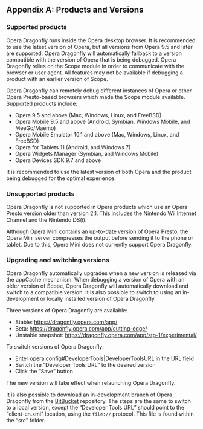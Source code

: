 ## Appendix A: Products and Versions

### Supported products

Opera Dragonfly runs inside the Opera desktop browser. It is recommended to use the latest version of Opera, but all versions from Opera 9.5 and later are supported. Opera Dragonfly will automatically fallback to a version compatible with the version of Opera that is being debugged. Opera Dragonfly relies on the Scope module in order to communicate with the browser or user agent. All features may not be available if debugging a product with an earlier version of Scope.

Opera Dragonfly can remotely debug different instances of Opera or other Opera Presto-based browsers which made the Scope module available. Supported products include:

* Opera 9.5 and above (Mac, Windows, Linux, and FreeBSD)
* Opera Mobile 9.5 and above (Android, Symbian, Windows Mobile, and MeeGo/Maemo)
* Opera Mobile Emulator 10.1 and above (Mac, Windows, Linux, and FreeBSD)
* Opera for Tablets 11 (Android, and Windows 7)
* Opera Widgets Manager (Symbian, and Windows Mobile)
* Opera Devices SDK 9.7 and above

It is recommended to use the latest version of both Opera and the product being debugged for the optimal experience. 

### Unsupported products

Opera Dragonfly is not supported in Opera products which use an Opera Presto version older than version 2.1. This includes the Nintendo Wii Internet Channel and the Nintendo DS(i).

Although Opera Mini contains an up-to-date version of Opera Presto, the Opera Mini server compresses the output before sending it to the phone or tablet. Due to this, Opera Mini does not currently support Opera Dragonfly.

### Upgrading and switching versions

Opera Dragonfly automatically upgrades when a new version is released via the appCache mechanism. When debugging a version of Opera with an older version of Scope, Opera Dragonfly will automatically download and switch to a compatible version. It is also possible to switch to using an in-development or locally installed version of Opera Dragonfly. 

Three versions of Opera Dragonfly are available:

* Stable: https://dragonfly.opera.com/app/
* Beta: https://dragonfly.opera.com/app/cutting-edge/
* Unstable snapshot: https://dragonfly.opera.com/app/stp-1/experimental/

To switch versions of Opera Dragonfly:

* Enter opera:config#DeveloperTools|DeveloperToolsURL in the URL field
* Switch the <q>Developer Tools URL</q> to the desired version
* Click the <q>Save</q> button

The new version will take effect when relaunching Opera Dragonfly.

It is also possible to download an in-development branch of Opera Dragonfly from the  <a href="https://bitbucket.org/scope/dragonfly-stp-1">BitBucket</a> repository. The steps are the same to switch to a local version, except the <q>Developer Tools URL</q> should point to the <q>client-en.xml</q> location, using the <code>file://</code> protocol. This file is found within the <q>src</q> folder.
